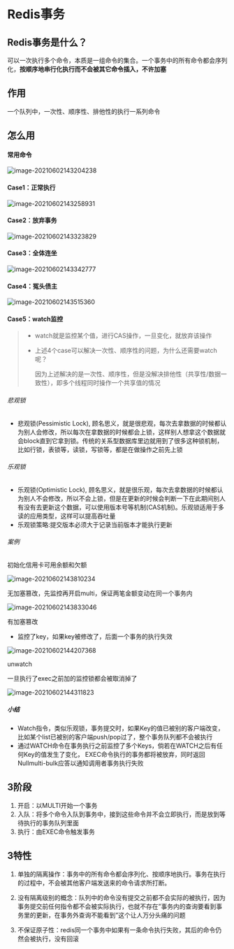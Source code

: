 # Redis事务

## Redis事务是什么？

可以一次执行多个命令，本质是一组命令的集合。一个事务中的所有命令都会序列化，**按顺序地串行化执行而不会被其它命令插入，不许加塞**

## 作用

一个队列中，一次性、顺序性、排他性的执行一系列命令

## 怎么用

#### 常用命令

![image-20210602143204238](Redis%E4%BA%8B%E5%8A%A1.assets/image-20210602143204238.png)

#### Case1：正常执行

![image-20210602143258931](Redis%E4%BA%8B%E5%8A%A1.assets/image-20210602143258931.png)

#### Case2：放弃事务

![image-20210602143323829](Redis%E4%BA%8B%E5%8A%A1.assets/image-20210602143323829.png)

#### Case3：全体连坐

![image-20210602143342777](Redis%E4%BA%8B%E5%8A%A1.assets/image-20210602143342777.png)

#### Case4：冤头债主

![image-20210602143515360](Redis%E4%BA%8B%E5%8A%A1.assets/image-20210602143515360.png)

#### Case5：watch监控

> - watch就是监控某个值，进行CAS操作，一旦变化，就放弃该操作
>
> - 上述4个case可以解决一次性、顺序性的问题，为什么还需要watch呢？
>
>   因为上述解决的是一次性、顺序性，但是没解决排他性（共享性/数据一致性），即多个线程同时操作一个共享值的情况

###### 悲观锁

- 悲观锁(Pessimistic Lock), 顾名思义，就是很悲观，每次去拿数据的时候都认为别人会修改，所以每次在拿数据的时候都会上锁，这样别人想拿这个数据就会block直到它拿到锁。传统的关系型数据库里边就用到了很多这种锁机制，比如行锁，表锁等，读锁，写锁等，都是在做操作之前先上锁

###### 乐观锁

- 乐观锁(Optimistic Lock), 顾名思义，就是很乐观，每次去拿数据的时候都认为别人不会修改，所以不会上锁，但是在更新的时候会判断一下在此期间别人有没有去更新这个数据，可以使用版本号等机制(CAS机制)。乐观锁适用于多读的应用类型，这样可以提高吞吐量
- 乐观锁策略:提交版本必须大于记录当前版本才能执行更新

###### 案例

初始化信用卡可用余额和欠额

![image-20210602143810234](Redis%E4%BA%8B%E5%8A%A1.assets/image-20210602143810234.png)

无加塞篡改，先监控再开启multi，保证两笔金额变动在同一个事务内

![image-20210602143833046](Redis%E4%BA%8B%E5%8A%A1.assets/image-20210602143833046.png)

有加塞篡改

- 监控了key，如果key被修改了，后面一个事务的执行失效

![image-20210602144207368](Redis%E4%BA%8B%E5%8A%A1.assets/image-20210602144207368.png)

 unwatch

一旦执行了exec之前加的监控锁都会被取消掉了

![image-20210602144311823](Redis%E4%BA%8B%E5%8A%A1.assets/image-20210602144311823.png)

##### 小结

- Watch指令，类似乐观锁，事务提交时，如果Key的值已被别的客户端改变，比如某个list已被别的客户端push/pop过了，整个事务队列都不会被执行
- 通过WATCH命令在事务执行之前监控了多个Keys，倘若在WATCH之后有任何Key的值发生了变化，
  EXEC命令执行的事务都将被放弃，同时返回Nullmulti-bulk应答以通知调用者事务执行失败

## 3阶段

1. 开启：以MULTI开始一个事务
2. 入队：将多个命令入队到事务中，接到这些命令并不会立即执行，而是放到等待执行的事务队列里面
3. 执行：由EXEC命令触发事务

## 3特性

1. 单独的隔离操作：事务中的所有命令都会序列化、按顺序地执行。事务在执行的过程中，不会被其他客户端发送来的命令请求所打断。

2. 没有隔离级别的概念：队列中的命令没有提交之前都不会实际的被执行，因为事务提交前任何指令都不会被实际执行，也就不存在”事务内的查询要看到事务里的更新，在事务外查询不能看到”这个让人万分头痛的问题
3. 不保证原子性：redis同一个事务中如果有一条命令执行失败，其后的命令仍然会被执行，没有回滚

